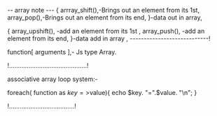  -- array note ---
{ 
arrray_shift(),-Brings out an element from its 1st,
array_pop(),-Brings out an element from its end,
}-data out in array,
  
{ 
array_upshift(), -add an element from its 1st ,
array_push(), -add an element from its end,
}-data add in array ,
 ----------------------------!


function[ arguments ],- Js type Array.

!............................................!

associative array loop system:-

foreach( function as $key=>$value){
    echo $key. "=".$value. "\n";
}

!.....................................!